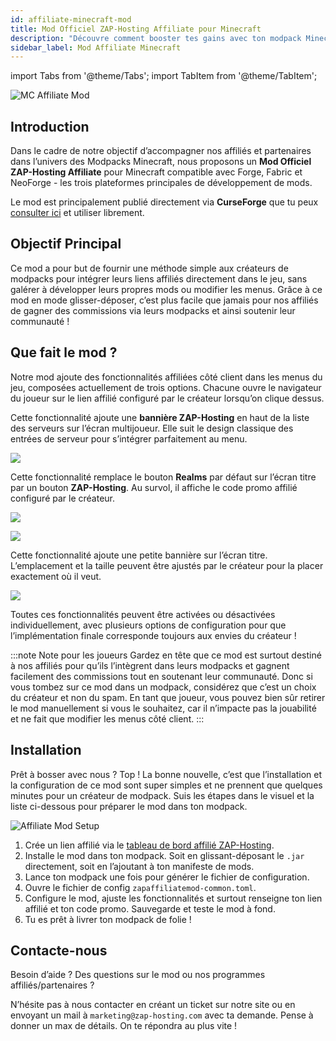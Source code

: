 ```yaml
---
id: affiliate-minecraft-mod
title: Mod Officiel ZAP-Hosting Affiliate pour Minecraft
description: "Découvre comment booster tes gains avec ton modpack Minecraft grâce au mod officiel ZAP-Hosting Affiliate et soutiens ta communauté → En savoir plus maintenant"
sidebar_label: Mod Affiliate Minecraft
---
```


import Tabs from '@theme/Tabs';
import TabItem from '@theme/TabItem';

![MC Affiliate Mod](https://screensaver01.zap-hosting.com/index.php/s/di9t3gGemLFL5wk/preview)

## Introduction

Dans le cadre de notre objectif d’accompagner nos affiliés et partenaires dans l’univers des Modpacks Minecraft, nous proposons un **Mod Officiel ZAP-Hosting Affiliate** pour Minecraft compatible avec Forge, Fabric et NeoForge - les trois plateformes principales de développement de mods.

Le mod est principalement publié directement via **CurseForge** que tu peux [consulter ici](https://zap-hosting.com/mc-affiliate-mod) et utiliser librement.

## Objectif Principal

Ce mod a pour but de fournir une méthode simple aux créateurs de modpacks pour intégrer leurs liens affiliés directement dans le jeu, sans galérer à développer leurs propres mods ou modifier les menus. Grâce à ce mod en mode glisser-déposer, c’est plus facile que jamais pour nos affiliés de gagner des commissions via leurs modpacks et ainsi soutenir leur communauté !

## Que fait le mod ?

Notre mod ajoute des fonctionnalités affiliées côté client dans les menus du jeu, composées actuellement de trois options. Chacune ouvre le navigateur du joueur sur le lien affilié configuré par le créateur lorsqu’on clique dessus.

<Tabs>
<TabItem value="multiplayer-screen-banner" label="Bannière sur l’écran multijoueur" default>

Cette fonctionnalité ajoute une **bannière ZAP-Hosting** en haut de la liste des serveurs sur l’écran multijoueur. Elle suit le design classique des entrées de serveur pour s’intégrer parfaitement au menu.

![](https://screensaver01.zap-hosting.com/index.php/s/83k2XqLQHrCeXe7/preview)

</TabItem>

<TabItem value="title-screen-realms-button" label="Bouton Realms sur l’écran titre">

Cette fonctionnalité remplace le bouton **Realms** par défaut sur l’écran titre par un bouton **ZAP-Hosting**. Au survol, il affiche le code promo affilié configuré par le créateur.

![](https://screensaver01.zap-hosting.com/index.php/s/wbrB8MnR6Zpi8bm/preview)

![](https://screensaver01.zap-hosting.com/index.php/s/BQxXa5QWfggqJWq/preview)

</TabItem>

<TabItem value="title-screen-banner" label="Bannière sur l’écran titre">

Cette fonctionnalité ajoute une petite bannière sur l’écran titre. L’emplacement et la taille peuvent être ajustés par le créateur pour la placer exactement où il veut.

![](https://screensaver01.zap-hosting.com/index.php/s/z3nGnpBQZ2HXSq9/preview)

</TabItem>
</Tabs>

Toutes ces fonctionnalités peuvent être activées ou désactivées individuellement, avec plusieurs options de configuration pour que l’implémentation finale corresponde toujours aux envies du créateur !

:::note Note pour les joueurs
Gardez en tête que ce mod est surtout destiné à nos affiliés pour qu’ils l’intègrent dans leurs modpacks et gagnent facilement des commissions tout en soutenant leur communauté. Donc si vous tombez sur ce mod dans un modpack, considérez que c’est un choix du créateur et non du spam. En tant que joueur, vous pouvez bien sûr retirer le mod manuellement si vous le souhaitez, car il n’impacte pas la jouabilité et ne fait que modifier les menus côté client.
:::

## Installation

Prêt à bosser avec nous ? Top ! La bonne nouvelle, c’est que l’installation et la configuration de ce mod sont super simples et ne prennent que quelques minutes pour un créateur de modpack. Suis les étapes dans le visuel et la liste ci-dessous pour préparer le mod dans ton modpack.

![Affiliate Mod Setup](https://screensaver01.zap-hosting.com/index.php/s/BfdYJpMjGNjBF99/preview)

1) Crée un lien affilié via le [tableau de bord affilié ZAP-Hosting](https://zap-hosting.com/en/customer/affiliate/).
2) Installe le mod dans ton modpack. Soit en glissant-déposant le `.jar` directement, soit en l’ajoutant à ton manifeste de mods.
3) Lance ton modpack une fois pour générer le fichier de configuration.
4) Ouvre le fichier de config `zapaffiliatemod-common.toml`.
5) Configure le mod, ajuste les fonctionnalités et surtout renseigne ton lien affilié et ton code promo. Sauvegarde et teste le mod à fond.
6) Tu es prêt à livrer ton modpack de folie !

## Contacte-nous

Besoin d’aide ? Des questions sur le mod ou nos programmes affiliés/partenaires ?

N’hésite pas à nous contacter en créant un ticket sur notre site ou en envoyant un mail à `marketing@zap-hosting.com` avec ta demande. Pense à donner un max de détails. On te répondra au plus vite !